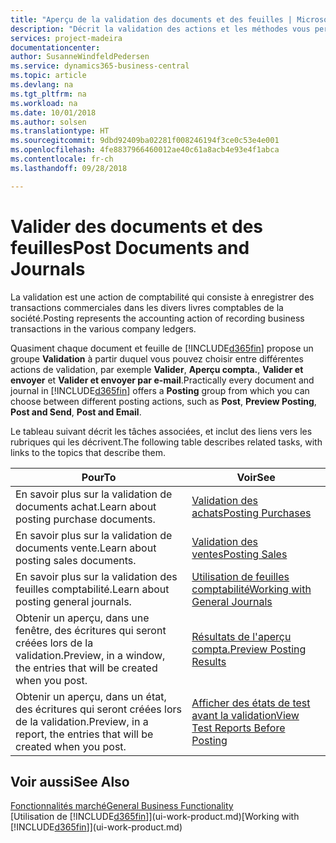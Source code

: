 ```yaml
---
title: "Aperçu de la validation des documents et des feuilles | Microsoft Docs"
description: "Décrit la validation des actions et les méthodes vous permettant de valider des documents et des feuilles."
services: project-madeira
documentationcenter: 
author: SusanneWindfeldPedersen
ms.service: dynamics365-business-central
ms.topic: article
ms.devlang: na
ms.tgt_pltfrm: na
ms.workload: na
ms.date: 10/01/2018
ms.author: solsen
ms.translationtype: HT
ms.sourcegitcommit: 9dbd92409ba02281f008246194f3ce0c53e4e001
ms.openlocfilehash: 4fe8837966460012ae40c61a8acb4e93e4f1abca
ms.contentlocale: fr-ch
ms.lasthandoff: 09/28/2018

---
```

# <a name="post-documents-and-journals"></a><span data-ttu-id="93589-103">Valider des documents et des feuilles</span><span class="sxs-lookup"><span data-stu-id="93589-103">Post Documents and Journals</span></span>
<span data-ttu-id="93589-104">La validation est une action de comptabilité qui consiste à enregistrer des transactions commerciales dans les divers livres comptables de la société.</span><span class="sxs-lookup"><span data-stu-id="93589-104">Posting represents the accounting action of recording business transactions in the various company ledgers.</span></span>

<span data-ttu-id="93589-105">Quasiment chaque document et feuille de [!INCLUDE[d365fin](includes/d365fin_md.md)] propose un groupe **Validation** à partir duquel vous pouvez choisir entre différentes actions de validation, par exemple **Valider**, **Aperçu compta.**, **Valider et envoyer** et **Valider et envoyer par e-mail**.</span><span class="sxs-lookup"><span data-stu-id="93589-105">Practically every document and journal in [!INCLUDE[d365fin](includes/d365fin_md.md)] offers a **Posting** group from which you can choose between different posting actions, such as **Post**, **Preview Posting**, **Post and Send**, **Post and Email**.</span></span>

<span data-ttu-id="93589-106">Le tableau suivant décrit les tâches associées, et inclut des liens vers les rubriques qui les décrivent.</span><span class="sxs-lookup"><span data-stu-id="93589-106">The following table describes related tasks, with links to the topics that describe them.</span></span>

| <span data-ttu-id="93589-107">Pour</span><span class="sxs-lookup"><span data-stu-id="93589-107">To</span></span> | <span data-ttu-id="93589-108">Voir</span><span class="sxs-lookup"><span data-stu-id="93589-108">See</span></span> |
| --- | --- |
| <span data-ttu-id="93589-109">En savoir plus sur la validation de documents achat.</span><span class="sxs-lookup"><span data-stu-id="93589-109">Learn about posting purchase documents.</span></span> |[<span data-ttu-id="93589-110">Validation des achats</span><span class="sxs-lookup"><span data-stu-id="93589-110">Posting Purchases</span></span>](ui-post-purchases.md) |
| <span data-ttu-id="93589-111">En savoir plus sur la validation de documents vente.</span><span class="sxs-lookup"><span data-stu-id="93589-111">Learn about posting sales documents.</span></span> |[<span data-ttu-id="93589-112">Validation des ventes</span><span class="sxs-lookup"><span data-stu-id="93589-112">Posting Sales</span></span>](ui-post-sales.md) |
| <span data-ttu-id="93589-113">En savoir plus sur la validation des feuilles comptabilité.</span><span class="sxs-lookup"><span data-stu-id="93589-113">Learn about posting general journals.</span></span> |[<span data-ttu-id="93589-114">Utilisation de feuilles comptabilité</span><span class="sxs-lookup"><span data-stu-id="93589-114">Working with General Journals</span></span>](ui-work-general-journals.md) |
| <span data-ttu-id="93589-115">Obtenir un aperçu, dans une fenêtre, des écritures qui seront créées lors de la validation.</span><span class="sxs-lookup"><span data-stu-id="93589-115">Preview, in a window, the entries that will be created when you post.</span></span> |[<span data-ttu-id="93589-116">Résultats de l'aperçu compta.</span><span class="sxs-lookup"><span data-stu-id="93589-116">Preview Posting Results</span></span>](ui-how-preview-post-results.md) |
| <span data-ttu-id="93589-117">Obtenir un aperçu, dans un état, des écritures qui seront créées lors de la validation.</span><span class="sxs-lookup"><span data-stu-id="93589-117">Preview, in a report, the entries that will be created when you post.</span></span> |[<span data-ttu-id="93589-118">Afficher des états de test avant la validation</span><span class="sxs-lookup"><span data-stu-id="93589-118">View Test Reports Before Posting</span></span>](ui-how-view-test-reports-posting.md) |

## <a name="see-also"></a><span data-ttu-id="93589-119">Voir aussi</span><span class="sxs-lookup"><span data-stu-id="93589-119">See Also</span></span>
[<span data-ttu-id="93589-120">Fonctionnalités marché</span><span class="sxs-lookup"><span data-stu-id="93589-120">General Business Functionality</span></span>](ui-across-business-areas.md)  
<span data-ttu-id="93589-121">[Utilisation de [!INCLUDE[d365fin](includes/d365fin_md.md)]](ui-work-product.md)</span><span class="sxs-lookup"><span data-stu-id="93589-121">[Working with [!INCLUDE[d365fin](includes/d365fin_md.md)]](ui-work-product.md)</span></span>


